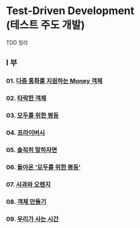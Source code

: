 Test-Driven Development<br>
(테스트 주도 개발)
=======================

TDD 정리<br>

## I 부

### 01. [다중 통화를 지원하는 Money 객체](https://github.com/KangJiJi/Study/tree/master/Book/TestDrivenDevelopment/chapter01)

### 02. [타락한 객체](https://github.com/KangJiJi/Study/tree/master/Book/TestDrivenDevelopment/chapter02)

### 03. [모두를 위한 평등](https://github.com/KangJiJi/Study/tree/master/Book/TestDrivenDevelopment/chapter03)

### 04. [프라이버시](https://github.com/KangJiJi/Study/tree/master/Book/TestDrivenDevelopment/chapter04)

### 05. [솔직히 말하자면](https://github.com/KangJiJi/Study/tree/master/Book/TestDrivenDevelopment/chapter05)

### 06. [돌아온 '모두를 위한 평등'](https://github.com/KangJiJi/Study/tree/master/Book/TestDrivenDevelopment/chapter06)

### 07. [사과와 오렌지](https://github.com/KangJiJi/Study/tree/master/Book/TestDrivenDevelopment/chapter07)

### 08. [객체 만들기](https://github.com/KangJiJi/Study/tree/master/Book/TestDrivenDevelopment/chapter08)

### 09. [우리가 사는 시간](https://github.com/KangJiJi/Study/tree/master/Book/TestDrivenDevelopment/chapter09)
